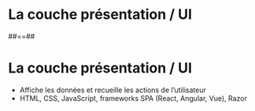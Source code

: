 
<!-- .slide: class="transition bg-pink" -->

# La couche présentation / UI

##==##

# La couche présentation / UI

- Affiche les données et recueille les actions de l’utilisateur
- HTML, CSS, JavaScript, frameworks SPA (React, Angular, Vue), Razor
